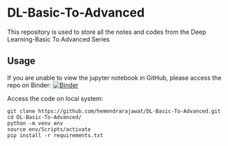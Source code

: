 # DL-Basic-To-Advanced
This repository is used to store all the notes and codes from the Deep Learning-Basic To Advanced Series

## Usage
If you are unable to view the jupyter notebook in GitHub, please access the repo on Binder: [![Binder](https://mybinder.org/badge_logo.svg)](https://mybinder.org/v2/gh/hemendrarajawat/DL-Basic-To-Advanced/main)

Access the code on local system:
```
git clone https://github.com/hemendrarajawat/DL-Basic-To-Advanced.git
cd DL-Basic-To-Advanced/
python -m venv env
source env/Scripts/activate
pip install -r requirements.txt
```
